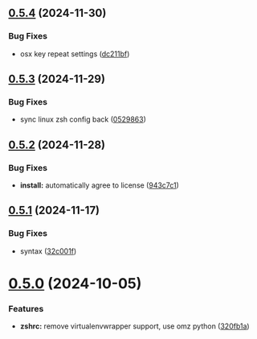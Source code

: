 ## [0.5.4](https://github.com/jmreicha/configs/compare/v0.5.3...v0.5.4) (2024-11-30)


### Bug Fixes

* osx key repeat settings ([dc211bf](https://github.com/jmreicha/configs/commit/dc211bfc0cbf659c767615f1801207752e638874))



## [0.5.3](https://github.com/jmreicha/configs/compare/v0.5.2...v0.5.3) (2024-11-29)


### Bug Fixes

* sync linux zsh config back ([0529863](https://github.com/jmreicha/configs/commit/0529863d19999456178319c7fb401e816d1f5309))



## [0.5.2](https://github.com/jmreicha/configs/compare/v0.5.1...v0.5.2) (2024-11-28)


### Bug Fixes

* **install:** automatically agree to license ([943c7c1](https://github.com/jmreicha/configs/commit/943c7c1d24300476d9f59837b49f9de099557e29))



## [0.5.1](https://github.com/jmreicha/configs/compare/v0.5.0...v0.5.1) (2024-11-17)


### Bug Fixes

* syntax ([32c001f](https://github.com/jmreicha/configs/commit/32c001f9605758bdc06e708c006ce23b47f1645b))



# [0.5.0](https://github.com/jmreicha/configs/compare/v0.4.0...v0.5.0) (2024-10-05)


### Features

* **zshrc:** remove virtualenvwrapper support, use omz python ([320fb1a](https://github.com/jmreicha/configs/commit/320fb1a79408d8bc14800fa824014ee943aa4487))



